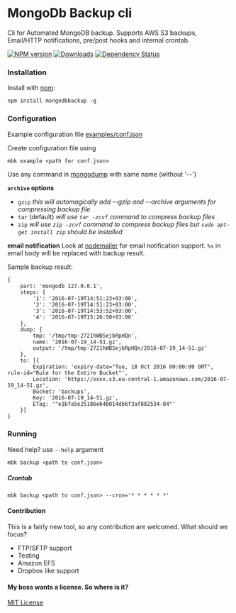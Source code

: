 # MongoDb Backup cli
Cli for Automated MongoDB backup. Supports AWS S3 backups, Email/HTTP notifications, pre/post hooks and internal crontab.
 
[![NPM version][npm-image]][npm-url] [![Downloads][downloads-image]][npm-url] [![Dependency Status][dependency-image]][dependency-url]

### Installation
Install with [npm](http://github.com/isaacs/npm):
```
npm install mongodbbackup -g
```
    
    
### Configuration
Example configuration file [examples/conf.json](examples/conf.json)

Create configuration file using 
```
mbk example <path for conf.json>
```

Use any command in [mongodump](https://docs.mongodb.com/manual/reference/program/mongodump/) with same name (without '--')

**`archive` options** 
* `gzip`
*this will automagically add --gzip and --archive arguments for compressing backup file*
* `tar` (default)
*will use `tar -zcvf` command to compress backup files*
* `zip`
*will use `zip -zcvf` command to compress backup files but `sudo apt-get install zip` should be installed* 

**email notification** 
Look at [nodemailer](https://www.npmjs.com/package/nodemailer) for email notification support.
`%s` in email body will be replaced with backup result.

Sample backup result:
```javasript
{
    part: 'mongodb 127.0.0.1',
    steps: {
        '1': '2016-07-19T14:51:23+03:00',
        '2': '2016-07-19T14:51:23+03:00',
        '3': '2016-07-19T14:53:52+03:00',
        '4': '2016-07-19T15:26:50+03:00'
    },
    dump: {
        tmp: '/tmp/tmp-2721hWBSejbRpHQn',
        name: '2016-07-19_14-51.gz',
        output: '/tmp/tmp-2721hWBSejbRpHQn/2016-07-19_14-51.gz'
    },
    to: [{
        Expiration: 'expiry-date="Tue, 18 Oct 2016 00:00:00 GMT", rule-id="Rule for the Entire Bucket"',
        Location: 'https://xxxx.s3.eu-central-1.amazonaws.com/2016-07-19_14-51.gz',
        Bucket: 'backups',
        Key: '2016-07-19_14-51.gz',
        ETag: '"e1bfa5e25186e64b014db6f3af882534-84"'
    }]
}
```


### Running
Need help? use `--help` argument
```
mbk backup <path to conf.json>
```

##### Crontab
```
mbk backup <path to conf.json> --cron='* * * * * *'
```

#### Contribution
This is a fairly new tool, so any contribution are welcomed.
What should we focus?
* FTP/SFTP support
* Testing
* Amazon EFS
* Dropbox like support


#### My boss wants a license. So where is it?
[MIT License](./LICENSE)

[dependency-image]: https://david-dm.org/brendtumi/mongo-backup.svg
[downloads-image]: http://img.shields.io/npm/dm/mongodbbackup.svg
[npm-image]: https://img.shields.io/npm/v/mongodbbackup.svg
[dependency-url]: https://david-dm.org/brendtumi/mongo-backup
[npm-url]: https://npmjs.org/package/mongodbbackup